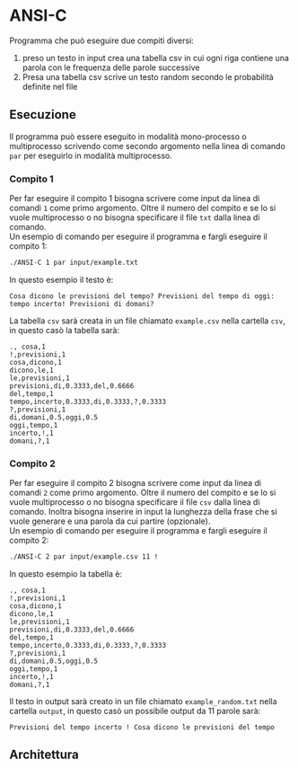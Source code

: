 # ANSI-C
Programma che può eseguire due compiti diversi:
1. preso un testo in input crea una tabella csv in cui ogni riga contiene una parola con le frequenza delle parole successive
2. Presa una tabella csv scrive un testo random secondo le probabilità definite nel file
## Esecuzione
Il programma può essere eseguito in modalità mono-processo o multiprocesso scrivendo come secondo argomento nella linea di comando ```par``` per eseguirlo in modalità multiprocesso.
### Compito 1
Per far eseguire il compito 1 bisogna scrivere come input da linea di comandi ```1``` come primo argomento. Oltre il numero del compito e se lo si vuole multiprocesso o no bisogna specificare il file ```txt``` dalla linea di comando.<br>
Un esempio di comando per eseguire il programma e fargli eseguire il compito 1:
```sh
./ANSI-C 1 par input/example.txt
```
In questo esempio il testo è:
```
Cosa dicono le previsioni del tempo? Previsioni del tempo di oggi: tempo incerto! Previsioni di domani?
```
La tabella ```csv``` sarà creata in un file chiamato ```example.csv``` nella cartella ```csv```, in questo casò la tabella sarà:
```
., cosa,1
!,previsioni,1
cosa,dicono,1
dicono,le,1
le,previsioni,1
previsioni,di,0.3333,del,0.6666
del,tempo,1
tempo,incerto,0.3333,di,0.3333,?,0.3333
?,previsioni,1
di,domani,0.5,oggi,0.5
oggi,tempo,1
incerto,!,1
domani,?,1
```


### Compito 2
Per far eseguire il compito 2 bisogna scrivere come input da linea di comandi ```2``` come primo argomento. Oltre il numero del compito e se lo si vuole multiprocesso o no bisogna specificare il file ```csv``` dalla linea di comando. Inoltra bisogna inserire in input la lunghezza della frase che si vuole generare e una parola da cui partire (opzionale).<br> 
Un esempio di comando per eseguire il programma e fargli eseguire il compito 2:
```sh
./ANSI-C 2 par input/example.csv 11 !
```
In questo esempio la tabella è:
```
., cosa,1
!,previsioni,1
cosa,dicono,1
dicono,le,1
le,previsioni,1
previsioni,di,0.3333,del,0.6666
del,tempo,1
tempo,incerto,0.3333,di,0.3333,?,0.3333
?,previsioni,1
di,domani,0.5,oggi,0.5
oggi,tempo,1
incerto,!,1
domani,?,1
```
Il testo in output sarà creato in un file chiamato ```example_random.txt``` nella cartella ```output```, in questo casò un possibile output da 11 parole sarà:
```
Previsioni del tempo incerto ! Cosa dicono le previsioni del tempo
```

## Architettura
